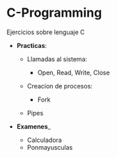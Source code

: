 # C-Programming
Ejercicios sobre lenguaje C
* __Practicas__:
  * Llamadas al sistema:
    * Open, Read, Write, Close

  * Creacion de procesos:
    * Fork

  * Pipes

* __Examenes___
  * Calculadora
  * Ponmayusculas
